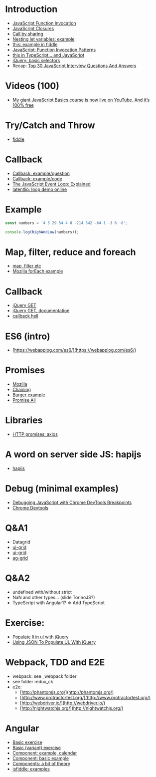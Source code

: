 # Introduction
* [JavaScript Function Invocation](https://www.w3schools.com/js/js_function_invocation.asp)
* [JavaScript Closures](https://www.w3schools.com/js/js_function_closures.asp)
* [Call by sharing](http://stackoverflow.com/questions/518000/is-javascript-a-pass-by-reference-or-pass-by-value-language)
* [Nesting let variables: example](https://jsfiddle.net/carlok/8y5j56x4/)
* [this: example in fiddle](http://jsbin.com/numowerece/edit?html,js,output)
* [JavaScript: Function Invocation Patterns](http://doctrina.org/Javascript-Function-Invocation-Patterns.html)
* [this in TypeScript... and JavaScript](https://github.com/Microsoft/TypeScript/wiki/%27this%27-in-TypeScript)
* [jQuery: basic selectors](https://www.w3schools.com/jquery/jquery_selectors.asp)
* Recap: [Top 30 JavaScript Interview Questions And Answers](http://www.techbeamers.com/javascript-interview-questions-answers/)

# Videos (100)
* [My giant JavaScript Basics course is now live on YouTube. And it’s 100% free](https://medium.freecodecamp.com/my-giant-javascript-basics-course-is-now-live-on-youtube-and-its-100-free-9020a21bbc27)

# Try/Catch and Throw
* [fiddle](https://www.w3schools.com/js/tryit.asp?filename=tryjs_throw_error)

# Callback
* [Callback: example/question](http://stackoverflow.com/questions/6466031/how-to-pass-callback-as-a-parameter-into-another-function)
* [Callback: example/code](http://jsbin.com/abozaq/4/edit?js,output)
* [The JavaScript Event Loop: Explained](http://blog.carbonfive.com/2013/10/27/the-javascript-event-loop-explained/)
* [latentlip: loop demo online](http://latentflip.com/loupe/?code=JC5vbignYnV0dG9uJywgJ2NsaWNrJywgZnVuY3Rpb24gb25DbGljaygpIHsKICAgIHNldFRpbWVvdXQoZnVuY3Rpb24gdGltZXIoKSB7CiAgICAgICAgY29uc29sZS5sb2coJ1lvdSBjbGlja2VkIHRoZSBidXR0b24hJyk7ICAgIAogICAgfSwgMjAwMCk7Cn0pOwoKY29uc29sZS5sb2coIkhpISIpOwoKc2V0VGltZW91dChmdW5jdGlvbiB0aW1lb3V0KCkgewogICAgY29uc29sZS5sb2coIkNsaWNrIHRoZSBidXR0b24hIik7Cn0sIDUwMDApOwoKY29uc29sZS5sb2coIldlbGNvbWUgdG8gbG91cGUuIik7!!!PGJ1dHRvbj5DbGljayBtZSE8L2J1dHRvbj4%3D)

# Example

```javascript
const numbers = '4 5 29 54 4 0 -214 542 -64 1 -3 6 -6';

console.log(highAndLow(numbers));
```

# Map, filter, reduce and foreach
* [map, filter etc](http://cryto.net/~joepie91/blog/2015/05/04/functional-programming-in-javascript-map-filter-reduce/)
* [Mozilla forEach example](https://developer.mozilla.org/it/docs/Web/JavaScript/Reference/Global_Objects/Array/forEach)

# Callback
* [jQuery GET](https://www.w3schools.com/jquery/jquery_ajax_get_post.asp)
* [jQuery GET, documentation](https://api.jquery.com/jquery.get/)
* [callback hell](http://callbackhell.com/)

# ES6 (intro)
* [https://webapplog.com/es6/](https://webapplog.com/es6/)

# Promises
* [Mozilla](https://developer.mozilla.org/en-US/docs/Web/JavaScript/Reference/Global_Objects/Promise)
* [Chaining](https://html5hive.org/how-to-chain-javascript-promises/)
* [Burger example](http://kosamari.com/notes/the-promise-of-a-burger-party)
* [Promise All](https://jsfiddle.net/carlok/ho6sn8q6/)

# Libraries
* [HTTP promises: axios](https://github.com/mzabriskie/axios)

# A word on server side JS: hapijs
* [hapijs](hapijs.com)

# Debug (minimal examples)
* [Debugging JavaScript with Chrome DevTools Breakpoints](https://scotch.io/tutorials/debugging-javascript-with-chrome-devtools-breakpoints)
* [Chrome Devtools](https://developers.google.com/web/tools/chrome-devtools/javascript/)

# Q&A1
* Datagrid
* [ui-grid](http://ui-grid.info/docs/#/)
* [ui-grid](http://angular-ui.github.io/ui-grid/)
* [ag-grid](https://www.ag-grid.com)

# Q&A2
* undefined with/without strict
* NaN and other types... (slide TorinoJS?)
* TypeScript with Angular1? => Add TypeScript

# Exercise:
* [Populate li in ul with jQuery](http://jsfiddle.net/FLy4M/)
* [Using JSON To Populate UL With jQuery](http://stackoverflow.com/questions/12847972/using-json-to-populate-ul-with-jquery)

# Webpack, TDD and E2E
* webpack: see _webpack folder
* see  folder redux_ck
* e2e:
  * [http://phantomjs.org/](http://phantomjs.org/)
  * [http://www.protractortest.org/](http://www.protractortest.org/)
  * [http://webdriver.io/](http://webdriver.io/)
  * [http://nightwatchjs.org/](http://nightwatchjs.org/)

# Angular
* [Basic exercise](https://angularjs.org/)
* [Basic (variant) exercise](http://plnkr.co/edit/qoQdEEYPPAV29qCD3zuY?p=preview)
* [Component: example, calendar](https://gist.github.com/carlok/b79f25fb7d4d0ac17fb380acb7b5aeb2)
* [Component: basic example](https://codepen.io/achautard/pen/mPMmzM?editors=1010)
* [Components: a bit of theory](https://velesin.io/2016/05/18/communication-between-angular-1-5-components/)
* [jsfiddle: examples](https://jsfiddle.net/user/carlok/fiddles/)
